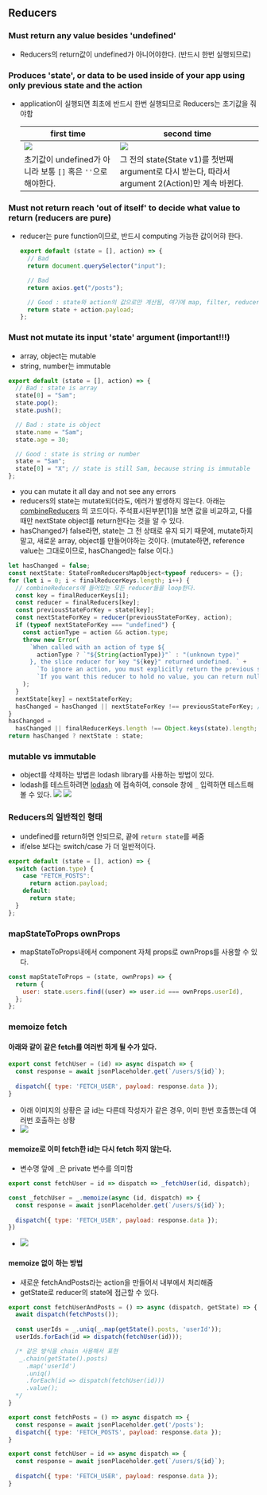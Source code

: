 ## Reducers

### Must return any value besides 'undefined'

- Reducers의 return값이 undefined가 아니어야한다. (반드시 한번 실행되므로)

### Produces 'state', or data to be used inside of your app using only previous state and the action

- application이 실행되면 최초에 반드시 한번 실행되므로 Reducers는 초기값을 줘야함

  | first time                                                    | second time                                                                                       |
  | ------------------------------------------------------------- | ------------------------------------------------------------------------------------------------- |
  | ![](./img/first_time_reducer_called.png)                      | ![](./img/second_time_reducer_called.png)                                                         |
  | 초기값이 undefined가 아니라 보통 `[]` 혹은 `''`으로 해야한다. | 그 전의 state(State v1)를 첫번째 argument로 다시 받는다, 따라서 argument 2(Action)만 계속 바뀐다. |

### Must not return reach 'out of itself' to decide what value to return (reducers are pure)

- reducer는 pure function이므로, 반드시 computing 가능한 값이어햐 한다.

  ```javascript
  export default (state = [], action) => {
    // Bad
    return document.querySelector("input");

    // Bad
    return axios.get("/posts");

    // Good : state와 action의 값으로만 계산됨, 여기에 map, filter, reducer등을 사용
    return state + action.payload;
  };
  ```

### Must not mutate its input 'state' argument (important!!!)

- array, object는 mutable
- string, number는 immutable

```javascript
export default (state = [], action) => {
  // Bad : state is array
  state[0] = "Sam";
  state.pop();
  state.push();

  // Bad : state is object
  state.name = "Sam";
  state.age = 30;

  // Good : state is string or number
  state = "Sam";
  state[0] = "X"; // state is still Sam, because string is immutable
};
```

- you can mutate it all day and not see any errors
- reducers의 state는 mutate되더라도, 에러가 발생하지 않는다. 아래는 [combineReducers](https://github.com/reduxjs/redux/blob/master/src/combineReducers.ts) 의 코드이다. 주석표시된부분[1]을 보면 값을 비교하고, 다를때만 nextState object를 return한다는 것을 알 수 있다.
- hasChanged가 false라면, state는 그 전 상태로 유지 되기 때문에, mutate하지말고, 새로운 array, object를 만들어야하는 것이다. (mutate하면, reference value는 그대로이므로, hasChanged는 false 이다.)

```javascript
let hasChanged = false;
const nextState: StateFromReducersMapObject<typeof reducers> = {};
for (let i = 0; i < finalReducerKeys.length; i++) {
  // combineReducers에 들어있는 모든 reducer들을 loop한다.
  const key = finalReducerKeys[i];
  const reducer = finalReducers[key];
  const previousStateForKey = state[key];
  const nextStateForKey = reducer(previousStateForKey, action);
  if (typeof nextStateForKey === "undefined") {
    const actionType = action && action.type;
    throw new Error(
      `When called with an action of type ${
        actionType ? `"${String(actionType)}"` : "(unknown type)"
      }, the slice reducer for key "${key}" returned undefined. ` +
        `To ignore an action, you must explicitly return the previous state. ` +
        `If you want this reducer to hold no value, you can return null instead of undefined.`
    );
  }
  nextState[key] = nextStateForKey;
  hasChanged = hasChanged || nextStateForKey !== previousStateForKey; // [1] 변경되었는지 확인한다.
}
hasChanged =
  hasChanged || finalReducerKeys.length !== Object.keys(state).length;
return hasChanged ? nextState : state;
```

### mutable vs immutable

- object를 삭제하는 방법은 lodash library를 사용하는 방법이 있다.
- lodash를 테스트하려면 [lodash](https://lodash.com/) 에 접속하여, console 창에 `_` 입력하면 테스트해볼 수 있다.
  ![](./img/mutable_vs_immutable.png)
  ![](./img/lodash_console.png)

### Reducers의 일반적인 형태

- undefined를 return하면 안되므로, 끝에 `return state`를 써줌
- if/else 보다는 switch/case 가 더 일반적이다.

```javascript
export default (state = [], action) => {
  switch (action.type) {
    case "FETCH_POSTS":
      return action.payload;
    default:
      return state;
  }
};
```

### mapStateToProps ownProps

- mapStateToProps내에서 component 자체 props로 ownProps를 사용할 수 있다.

```javascript
const mapStateToProps = (state, ownProps) => {
  return {
    user: state.users.find((user) => user.id === ownProps.userId),
  };
};
```

### memoize fetch
#### 아래와 같이 같은 fetch를 여러번 하게 될 수가 있다.
```javascript
export const fetchUser = (id) => async dispatch => {
  const response = await jsonPlaceholder.get(`/users/${id}`);
  
  dispatch({ type: 'FETCH_USER', payload: response.data });
}
```
- 아래 이미지의 상황은 글 id는 다른데 작성자가 같은 경우, 이미 한번 호출했는데 여러번 호출하는 상황
- ![](./img/fetch_many_times.png)

#### memoize로 이미 fetch한 id는 다시 fetch 하지 않는다.
- 변수명 앞에 `_`은 private 변수를 의미함
```javascript
export const fetchUser = id => dispatch => _fetchUser(id, dispatch);

const _fetchUser = _.memoize(async (id, dispatch) => {
  const response = await jsonPlaceholder.get(`/users/${id}`);
  
  dispatch({ type: 'FETCH_USER', payload: response.data });
})
```
- ![](./img/fetch_one_time.png)

#### memoize 없이 하는 방법
- 새로운 fetchAndPosts라는 action을 만들어서 내부에서 처리해줌
- getState로 reducer의 state에 접근할 수 있다.

```javascript
export const fetchUserAndPosts = () => async (dispatch, getState) => {
  await dispatch(fetchPosts());
  
  const userIds = _.uniq(_.map(getState().posts, 'userId'));
  userIds.forEach(id => dispatch(fetchUser(id)));

  /* 같은 방식을 chain 사용해서 표현
   _.chain(getState().posts)
     .map('userId')
     .uniq()
     .forEach(id => dispatch(fetchUser(id)))
     .value();
  */
}

export const fetchPosts = () => async dispatch => {
  const response = await jsonPlaceholder.get('/posts');
  dispatch({ type: 'FETCH_POSTS', payload: response.data });
}

export const fetchUser = id => async dispatch => {
  const response = await jsonPlaceholder.get(`/users/${id}`);
  
  dispatch({ type: 'FETCH_USER', payload: response.data });
}
```